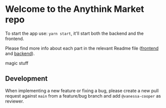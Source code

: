# Welcome to the Anythink Market repo

To start the app use: `yarn start`, it'll start both the backend and the frontend.

Please find more info about each part in the relevant Readme file ([frontend](frontend/readme.md) and [backend](backend/README.md)).

magic stuff

## Development

When implementing a new feature or fixing a bug, please create a new pull request against `main` from a feature/bug branch and add `@vanessa-cooper` as reviewer.
